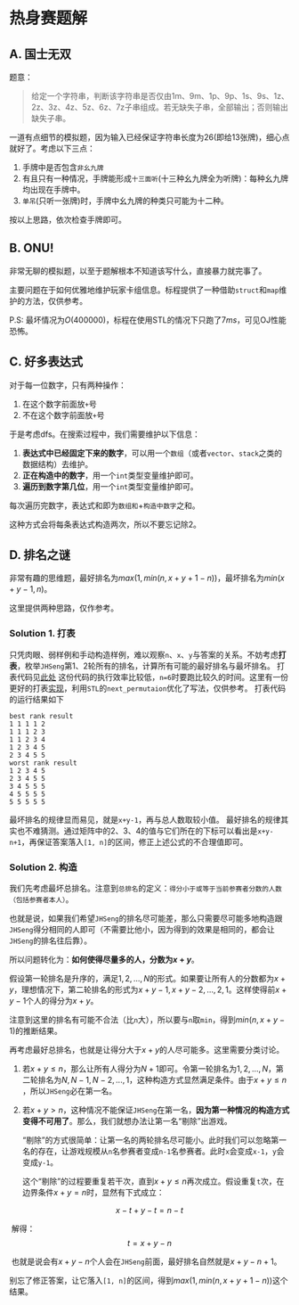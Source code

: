 # 热身赛题解

## A. 国士无双

题意：  

> 给定一个字符串，判断该字符串是否仅由1m、9m、1p、9p、1s、9s、1z、2z、3z、4z、5z、6z、7z子串组成。若无缺失子串，全部输出；否则输出缺失子串。  

一道有点细节的模拟题，因为输入已经保证字符串长度为26(即给13张牌)，细心点就好了。考虑以下三点：  
1. 手牌中是否包含`非幺九牌`  
2. 有且只有一种情况，手牌能形成`十三面听`(十三种幺九牌全为听牌)：每种幺九牌均出现在手牌中。    
3. `单吊`(只听一张牌)时，手牌中幺九牌的种类只可能为十二种。  

按以上思路，依次检查手牌即可。  

## B. ONU!

非常无聊的模拟题，以至于题解根本不知道该写什么，直接暴力就完事了。 

主要问题在于如何优雅地维护玩家卡组信息。标程提供了一种借助`struct`和`map`维护的方法，仅供参考。 

P.S: 最坏情况为$O(400000)$，标程在使用STL的情况下只跑了$7ms$​​，可见OJ性能恐怖。  

## C. 好多表达式

对于每一位数字，只有两种操作：  

1. 在这个数字前面放`+`号  
2. 不在这个数字前面放`+`号  

于是考虑dfs。在搜索过程中，我们需要维护以下信息：  

1. **表达式中已经固定下来的数字**，可以用一个`数组`（或者`vector`、`stack`之类的数据结构）去维护。  
2. **正在构造中的数字**，用一个`int`类型变量维护即可。  
3. **遍历到数字第几位**，用一个`int`类型变量维护即可。  

每次遍历完数字，表达式和即为`数组和`+`构造中数字`之和。 

这种方式会将每条表达式构造两次，所以不要忘记除2。  

## D. 排名之谜

非常有趣的思维题，最好排名为$max(1, min(n, x + y + 1 - n))$，最坏排名为$min(x + y - 1, n)$​。 

这里提供两种思路，仅作参考。  

### Solution 1. 打表

只凭肉眼、弱样例和手动构造样例，难以观察`n`、`x`、`y`与答案的关系。不妨考虑**打表**，枚举`JHSeng`第1、2轮所有的排名，计算所有可能的最好排名与最坏排名。 
打表代码见[此处](https://github.com/TzeHimSung/NewbieCupWarmup/blob/main/D/bruteforce.cpp) 
这份代码的执行效率比较低，`n=6`时要跑比较久的时间。这里有一份更好的打表[实现](https://github.com/TzeHimSung/NewbieCupWarmup/blob/main/D/bruteforce2.cpp)，利用`STL`的`next_permutaion`优化了写法，仅供参考。 
打表代码的运行结果如下

```shell
best rank result
1 1 1 1 2 
1 1 1 2 3 
1 1 2 3 4 
1 2 3 4 5 
2 3 4 5 5 
worst rank result 
1 2 3 4 5 
2 3 4 5 5 
3 4 5 5 5 
4 5 5 5 5 
5 5 5 5 5
```
最坏排名的规律显而易见，就是`x+y-1`，再与总人数取较小值。 
最好排名的规律其实也不难猜测。通过矩阵中的2、3、4的值与它们所在的下标可以看出是`x+y-n+1`，再保证答案落入`[1, n]`的区间，修正上述公式的不合理值即可。  

### Solution 2. 构造

我们先考虑最坏总排名。注意到`总排名`的定义：`得分小于或等于当前参赛者分数的人数（包括参赛者本人）`。 

也就是说，如果我们希望`JHSeng`的排名尽可能差，那么只需要尽可能多地构造跟`JHSeng`得分相同的人即可（不需要比他小，因为得到的效果是相同的，都会让`JHSeng`的排名往后靠）。 

所以问题转化为：**如何使得尽量多的人，分数为$x+y$**。 

假设第一轮排名是升序的，满足$1, 2, ..., N$的形式。如果要让所有人的分数都为$x+y$，理想情况下，第二轮排名的形式为$x+y-1, x+y-2, ..., 2, 1$。这样使得前$x+y-1$个人的得分为$x+y$​​。 

注意到这里的排名有可能不合法（比`n`大），所以要与`n`取`min`，得到$min(n, x+y-1)$的推断结果。 

再考虑最好总排名，也就是让得分大于$x+y$的人尽可能多。这里需要分类讨论。  

1. 若$x+y \le n$，那么让所有人得分为$N+1$即可。令第一轮排名为$1, 2, ..., N$，第二轮排名为$N, N-1, N-2, ..., 1$，这种构造方式显然满足条件。由于$x+y \le n$​，所以`JHSeng`必在第一名。

2. 若$x+y \gt n$，这种情况不能保证`JHSeng`在第一名，**因为第一种情况的构造方式变得不可用了**。那么，我们就想办法让第一名“剔除”出游戏。

   “剔除”的方式很简单：让第一名的两轮排名尽可能小。此时我们可以忽略第一名的存在，让游戏规模从`n`名参赛者变成`n-1`名参赛者。此时`x`会变成`x-1`，`y`会变成`y-1`。

   这个“剔除”的过程要重复若干次，直到$x+y \le n$再次成立。假设重复`t`次，在边界条件$x+y=n$时，显然有下式成立：

$$
  x-t+y-t=n-t
$$

​	解得： 
$$
t=x+y-n
$$


​	也就是说会有$x+y-n$个人会在`JHSeng`前面，最好排名自然就是$x+y-n+1$。 

别忘了修正答案，让它落入`[1, n]`的区间，得到$max(1, min(n, x + y + 1 - n))$这个结果。
